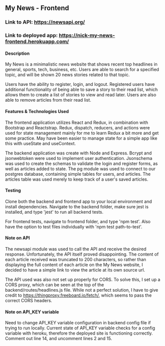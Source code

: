 ## My News - Frontend

### Link to API: https://newsapi.org/

### Link to deployed app: https://nick-my-news-frontend.herokuapp.com/

#### Description
My News is a minimalistic news website that shows recent top headlines in general, sports, tech, business, etc. Users are able to search for a specified topic, and will be shown 20 news stories related to that topic. 

Users have the ability to register, login, and logout. Registered users have additional functionality of being able to save a story to their read list, which allows them to create a list of stories to view and read later. Users are also able to remove articles from their read list.

#### Features & Technologies Used
The frontend application utilizes React and Redux, in combination with Bootstrap and Reactstrap. Redux, dispatch, reducers, and actions were used for state management mainly for me to learn Redux a bit more and get some practice. May have been easier to manage state for a simple app like this with useState and useContext. 

The backend application was create with Node and Express. Bcrypt and jsonwebtoken were used to implement user authentication. Jsonschema was used to create the schemas to validate the login and register forms, as well as articles added to state. The pg module was used to connect to our postgres database, containing simple tables for users, and articles. The articles table was used merely to keep track of a user's saved articles.

#### Testing
Clone both the backend and frontend app to your local environment and install dependencies. Navigate to the backend folder, make sure jest is installed, and type 'jest' to run all backend tests. 

For frontend tests, navigate to frontend folder, and type 'npm test'. Also have the option to test files individually with 'npm test path-to-test'.

#### Note on API
The newsapi module was used to call the API and receive the desired response. Unfortunately, the API itself proved disappointing. The content of each article received was truncated to 200 characters, so rather than displaying the full content of each article on the My News website, I decided to have a simple link to view the article at its own source url. 

The API used was also not set up properly for CORS. To solve this, I set up a CORS proxy, which can be seen at the top of the backend/routes/headlines.js file. While not a perfect solution, I have to give credit to https://thingproxy.freeboard.io/fetch/, which seems to pass the correct CORS headers.

#### Note on API_KEY variable
Need to change API_KEY variable configuration in backend config file if trying to run locally. Current state of API_KEY variable checks for a config variable with heroku, therefore the deployed site is functioning correctly. Comment out line 14, and uncomment lines 2 and 15.


